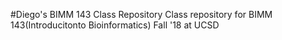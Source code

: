 #Diego's BIMM 143 Class Repository
Class repository for BIMM 143(Introducitonto Bioinformatics) Fall '18 at UCSD


